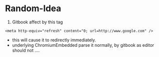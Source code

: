 # Random-Idea
1. Gitbook affect by this tag
```
<meta http-equiv="refresh" content="0; url=http://www.google.com" />
```
 - this will cause it to redirectly immediately.
 - underlying ChromiumEmbedded parse it normally, by gitbook as editor should not ....




